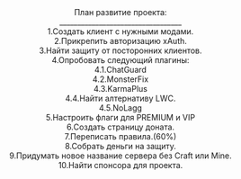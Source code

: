 <center>План развитие проекта:
<br>__________________________________
<br>1.Создать клиент с нужными модами.
<br>2.Прикрепить авторизацию xAuth.
<br>3.Найти защиту от посторонних клиентов.
<br>4.Опробовать следующий плагины:
<br>4.1.ChatGuard
<br>4.2.MonsterFix
<br>4.3.KarmaPlus
<br>4.4.Найти алтернативу LWC.
<br>4.5.NoLagg
<br>5.Настроить флаги для PREMIUM и VIP
<br>6.Создать страницу доната.
<br>7.Переписать правила.(60%)
<br>8.Собрать деньги на защиту.
<br>9.Придумать новое название сервера без Craft или Mine.
<br>10.Найти спонсора для проекта.</center>

